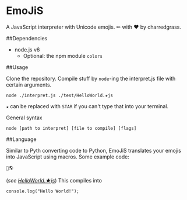 # EmoJiS
A JavaScript interpreter with Unicode emojis. ✏ with ❤ by charredgrass.

##Dependencies

* node.js v6
    * Optional: the npm module `colors`

##Usage

Clone the repository. Compile stuff by `node`-ing the interpret.js file with certain arguments.

    node ./interpret.js ./test/HelloWorld.★js

`★` can be replaced with `STAR` if you can't type that into your terminal.

General syntax

    node [path to interpret] [file to compile] [flags]

##Language

Similar to Pyth converting code to Python, EmoJiS translates your emojis into JavaScript using macros. Some example code:

    👋🌎

(*see [HelloWorld.★js](./test/HelloWorld.★js)*) This compiles into

    console.log("Hello World!");
